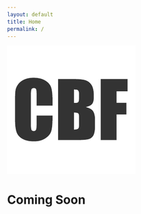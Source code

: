 ```yaml
---
layout: default
title: Home
permalink: /
---
```


<div class="main">
  <div class="logo">
    <img src="/images/cbf-logo.png">
  </div>
  <h1>Coming Soon</h1>
</div>
